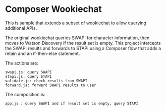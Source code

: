 # Composer Wookiechat
This is sample that extends a subset of [wookiechat](https://github.ibm.com/building61-hackers/wookiechat/wiki/Wookieechat) to allow querying additional APIs.

The original wookiechat queries SWAPI for character information, then moves to Watson Discovery if the result set is empty.  This project intercepts the SWAPI results and forwards to STAPI using a Composer flow that adds a retain and an if-then-else statement.

The actions are:
```
swapi.js: query SWAPI
stapi.js: query STAPI
validate.js: check results from SWAPI
forward.js: forward SWAPI results to user
```
The composition is:
```
app.js : query SWAPI and if result set is empty, query STAPI
```
